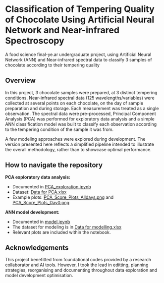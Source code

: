 # Classification of Tempering Quality of Chocolate Using Artificial Neural Network and Near-infrared Spectroscopy
A food science final-ye.ar undergraduate project, using Artificial Neural Network (ANN) and Near-infrared spectral data to classify 3 samples of chocolate according to their tempering quality

## Overview
In this project, 3 chocolate samples were prepared, at 3 distinct tempering conditions. Near-infrared spectral data (125 wavelengths/variables) were collected at several points on each chocolate, on the day of sample preparation and during storage. Each measurement was treated as a single observation. The spectral data were pre-processed, Principal Component Analysis (PCA) was performed for exploratory data analysis and a simple ANN classification model was built to classify each observation according to the tempering condition of the sample it was from.

A few modeling approaches were explored during development. The version presented here reflects a simplified pipeline intended to illustrate the overall methodology, rather than to showcase optimal performance.

## How to navigate the repository
**PCA exploratory data analysis:**
- Documented in [PCA_exploration.ipynb](./PCA_exploration.ipynb)
- Dataset: [Data for PCA.xlsx](./Data%20for%20PCA.xlsx)
- Example plots: [PCA_Score_Plots_Alldays.png](./PCA_Score_Plots_Alldays.png) and [PCA_Score_Plots_Day0.png](./PCA_Score_Plots_Day0.png)

**ANN model development:**
- Documented in [model.ipynb](./model.ipynb)
- The dataset for modeling is in [Data for modelling.xlsx](./Data%20for%20modelling.xlsx)
- Relevant plots are included within the notebook.

## Acknowledgements
This project benefitted from foundational codes provided by a research collaborator and AI tools. However, I took the lead in editting, planning strategies, reorganising and documenting throughout data exploration and model development optimisation.
